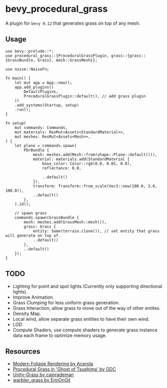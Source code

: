 # bevy_procedural_grass

A plugin for `bevy 0.12` that generates grass on top of any mesh.

## Usage

```
use bevy::prelude::*;
use procedural_grass::{ProceduralGrassPlugin, grass::{grass::{GrassBundle, Grass}, mesh::GrassMesh}};

use noise::NoiseFn;

fn main() {
    let mut app = App::new();
    app.add_plugins((
        DefaultPlugins,
        ProceduralGrassPlugin::default(), // add grass plugin
    ))
    .add_systems(Startup, setup)
    .run();
}

fn setup(
    mut commands: Commands,
    mut materials: ResMut<Assets<StandardMaterial>>,
    mut meshes: ResMut<Assets<Mesh>>,
) {
    let plane = commands.spawn(
        PbrBundle {
            mesh: meshes.add(Mesh::from(shape::Plane::default())),
            material: materials.add(StandardMaterial {
                base_color: Color::rgb(0.0, 0.05, 0.0),
                reflectance: 0.0,
                
                ..default()
            }),
            transform: Transform::from_scale(Vec3::new(100.0, 3.0, 100.0)),
            ..default()
        }, 
    ).id();

    // spawn grass
    commands.spawn(GrassBundle {
        mesh: meshes.add(GrassMesh::mesh()),
        grass: Grass {
            entity: Some(terrain.clone()), // set entity that grass will generate on top of.
            ..default()
        },
        ..default()
    });
}
```

## TODO
- Lighting for point and spot lights (Currently only supporting directional lights).
- Improve Animation.
- Grass Clumping for less uniform grass generation.
- Grass Interaction, allow grass to move out of the way of other entites.
- Density Map.
- Local wind, allow separate grass entities to have their own wind.
- LOD
- Compute Shaders, use compute shaders to generate grass instance data each frame to optimize memory usage.

## Resources
- [Modern Foliage Rendering by Acerola](https://www.youtube.com/watch?v=jw00MbIJcrk)
- [Procedural Grass in 'Ghost of Tsushima' by GDC](https://www.youtube.com/watch?v=Ibe1JBF5i5Y)
- [Unity-Grass by cainrademan](https://github.com/cainrademan/Unity-Grass/)
- [warbler_grass by EmiOnGit](https://github.com/EmiOnGit/warbler_grass/)

#### 

